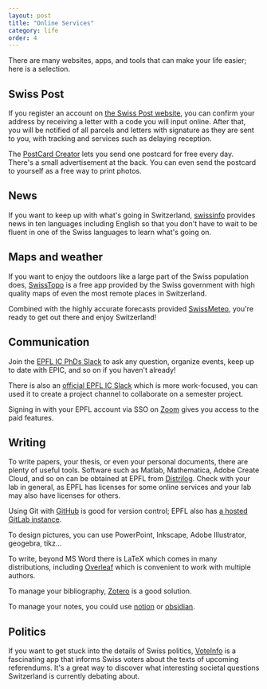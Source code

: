 ```yaml
---
layout: post
title: "Online Services"
category: life
order: 4
---
```


There are many websites, apps, and tools that can make your life easier; here is a selection.


## Swiss Post

If you register an account on [the Swiss Post website](https://www.post.ch/en), you can confirm your address by receiving a letter with a code you will input online.
After that, you will be notified of all parcels and letters with signature as they are sent to you, with tracking and services such as delaying reception.

The [PostCard Creator](https://www.post.ch/en/sending-letters/sending-letters/postcard-creator-app)
lets you send one postcard for free every day. There's a small advertisement at the back. You can even send the postcard to yourself as a free way to print photos.


## News

If you want to keep up with what's going in Switzerland,
[swissinfo](https://www.swissinfo.ch/eng) provides news in ten languages including English so that you don't have to wait to be fluent in one of the Swiss languages to learn what's going on.


## Maps and weather

If you want to enjoy the outdoors like a large part of the Swiss population does,
[SwissTopo](https://www.swisstopo.admin.ch/en/maps-data-online/maps-geodata-online/swisstopo-app.html) is a free app provided by the Swiss government with high quality maps of even the most remote places in Switzerland.

Combined with the highly accurate forecasts provided [SwissMeteo](https://www.meteoswiss.admin.ch/home.html?tab=overview), you're ready to get out there and enjoy Switzerland!


## Communication

Join the [EPFL IC PhDs Slack](https://join.slack.com/t/epfl-phd/shared_invite/zt-456fxe9x-olxvTxmBShURPJpJsk9HuQ) to ask any question, organize events, keep up to date with EPIC, and so on if you haven't already!

There is also an [official EPFL IC Slack](https://epfl-ic.slack.com) which is more work-focused, you can used it to create a project channel to collaborate on a semester project.

Signing in with your EPFL account via SSO on [Zoom](https://zoom.epfl.ch/) gives you access to the paid features.


## Writing

To write papers, your thesis, or even your personal documents, there are plenty of useful tools.
Software such as Matlab, Mathematica, Adobe Create Cloud, and so on can be obtained at EPFL from [Distrilog](https://distrilog.epfl.ch/).
Check with your lab in general, as EPFL has licenses for some online services and your lab may also have licenses for others.

Using Git with [GitHub](https://github.com) is good for version control; EPFL also has [a hosted GitLab instance](https://gitlab.epfl.ch).

To design pictures, you can use PowerPoint, Inkscape, Adobe Illustrator, geogebra, tikz...

To write, beyond MS Word there is LaTeX which comes in many distributions, including [Overleaf](https://overleaf.com) which is convenient to work with multiple authors.

To manage your bibliography, [Zotero](https://zotero.org) is a good solution.

To manage your notes, you could use [notion](https://www.notion.so/) or [obsidian](https://obsidian.md/).


## Politics

If you want to get stuck into the details of Swiss politics, [VoteInfo](https://www.bfs.admin.ch/bfs/de/home/statistiken/politik/abstimmungen/voteinfo.html)
is a fascinating app that informs Swiss voters about the texts of upcoming referendums. It's a great way to discover what interesting societal questions Switzerland is currently debating about.

